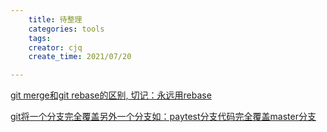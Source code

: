 ```yaml
---
    title: 待整理
    categories: tools
    tags:
    creator: cjq
    create_time: 2021/07/20

---
```




[git merge和git rebase的区别, 切记：永远用rebase](https://zhuanlan.zhihu.com/p/75499871)

[git将一个分支完全覆盖另外一个分支如：paytest分支代码完全覆盖master分支](https://blog.csdn.net/yaomingyang/article/details/80514941)

